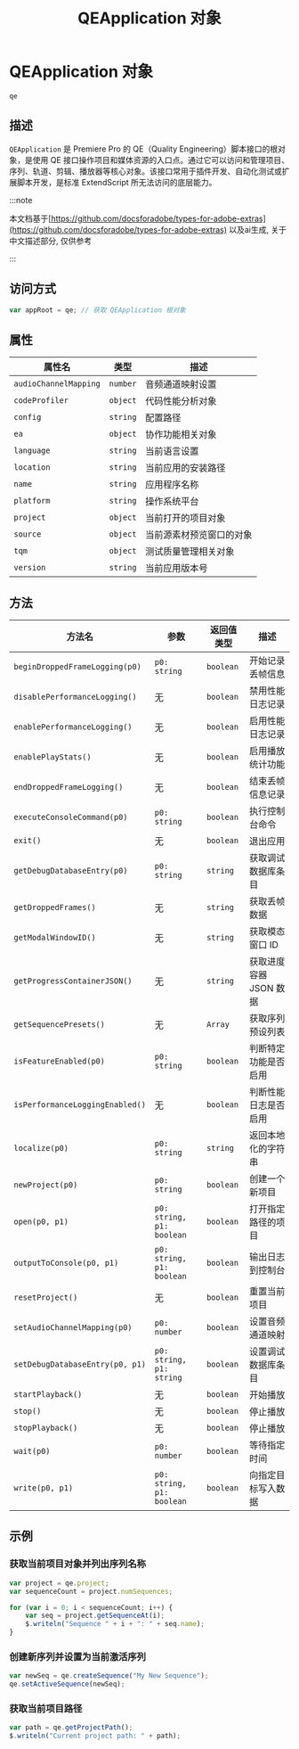 ﻿---
title: QEApplication 对象
---
# QEApplication 对象

`qe`

## 描述

`QEApplication` 是 Premiere Pro 的 QE（Quality Engineering）脚本接口的根对象，是使用 QE 接口操作项目和媒体资源的入口点。通过它可以访问和管理项目、序列、轨道、剪辑、播放器等核心对象。该接口常用于插件开发、自动化测试或扩展脚本开发，是标准 ExtendScript 所无法访问的底层能力。

:::note

本文档基于[https://github.com/docsforadobe/types-for-adobe-extras](https://github.com/docsforadobe/types-for-adobe-extras) 以及ai生成, 关于中文描述部分, 仅供参考

:::

## 访问方式

```javascript
var appRoot = qe; // 获取 QEApplication 根对象
```

## 属性

| 属性名                  | 类型       | 描述                     |
| ----------------------- | ---------- | ------------------------ |
| `audioChannelMapping` | `number` | 音频通道映射设置         |
| `codeProfiler`        | `object` | 代码性能分析对象         |
| `config`              | `string` | 配置路径                 |
| `ea`                  | `object` | 协作功能相关对象         |
| `language`            | `string` | 当前语言设置             |
| `location`            | `string` | 当前应用的安装路径       |
| `name`                | `string` | 应用程序名称             |
| `platform`            | `string` | 操作系统平台             |
| `project`             | `object` | 当前打开的项目对象       |
| `source`              | `object` | 当前源素材预览窗口的对象 |
| `tqm`                 | `object` | 测试质量管理相关对象     |
| `version`             | `string` | 当前应用版本号           |

## 方法

| 方法名                            | 参数                        | 返回值类型  | 描述                   |
| --------------------------------- | --------------------------- | ----------- | ---------------------- |
| `beginDroppedFrameLogging(p0)`  | `p0: string`              | `boolean` | 开始记录丢帧信息       |
| `disablePerformanceLogging()`   | 无                          | `boolean` | 禁用性能日志记录       |
| `enablePerformanceLogging()`    | 无                          | `boolean` | 启用性能日志记录       |
| `enablePlayStats()`             | 无                          | `boolean` | 启用播放统计功能       |
| `endDroppedFrameLogging()`      | 无                          | `boolean` | 结束丢帧信息记录       |
| `executeConsoleCommand(p0)`     | `p0: string`              | `boolean` | 执行控制台命令         |
| `exit()`                        | 无                          | `boolean` | 退出应用               |
| `getDebugDatabaseEntry(p0)`     | `p0: string`              | `string`  | 获取调试数据库条目     |
| `getDroppedFrames()`            | 无                          | `string`  | 获取丢帧数据           |
| `getModalWindowID()`            | 无                          | `string`  | 获取模态窗口 ID        |
| `getProgressContainerJSON()`    | 无                          | `string`  | 获取进度容器 JSON 数据 |
| `getSequencePresets()`          | 无                          | `Array`   | 获取序列预设列表       |
| `isFeatureEnabled(p0)`          | `p0: string`              | `boolean` | 判断特定功能是否启用   |
| `isPerformanceLoggingEnabled()` | 无                          | `boolean` | 判断性能日志是否启用   |
| `localize(p0)`                  | `p0: string`              | `string`  | 返回本地化的字符串     |
| `newProject(p0)`                | `p0: string`              | `boolean` | 创建一个新项目         |
| `open(p0, p1)`                  | `p0: string, p1: boolean` | `boolean` | 打开指定路径的项目     |
| `outputToConsole(p0, p1)`       | `p0: string, p1: boolean` | `boolean` | 输出日志到控制台       |
| `resetProject()`                | 无                          | `boolean` | 重置当前项目           |
| `setAudioChannelMapping(p0)`    | `p0: number`              | `boolean` | 设置音频通道映射       |
| `setDebugDatabaseEntry(p0, p1)` | `p0: string, p1: string`  | `boolean` | 设置调试数据库条目     |
| `startPlayback()`               | 无                          | `boolean` | 开始播放               |
| `stop()`                        | 无                          | `boolean` | 停止播放               |
| `stopPlayback()`                | 无                          | `boolean` | 停止播放               |
| `wait(p0)`                      | `p0: number`              | `boolean` | 等待指定时间           |
| `write(p0, p1)`                 | `p0: string, p1: boolean` | `boolean` | 向指定目标写入数据     |

## 示例

### 获取当前项目对象并列出序列名称

```javascript
var project = qe.project;
var sequenceCount = project.numSequences;

for (var i = 0; i < sequenceCount; i++) {
    var seq = project.getSequenceAt(i);
    $.writeln("Sequence " + i + ": " + seq.name);
}

```

### 创建新序列并设置为当前激活序列

```javascript
var newSeq = qe.createSequence("My New Sequence");
qe.setActiveSequence(newSeq);
```

### 获取当前项目路径

```javascript
var path = qe.getProjectPath();
$.writeln("Current project path: " + path);
```
